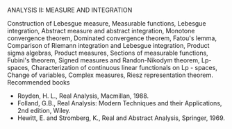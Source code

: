 ---
---
ANALYSIS II: MEASURE AND INTEGRATION

Construction of Lebesgue measure, Measurable functions, Lebesgue integration,
Abstract measure and abstract integration, Monotone convergence theorem,
Dominated convergence theorem, Fatou's lemma, Comparison of Riemann integration
and Lebesgue integration, Product sigma algebras, Product measures, Sections of
measurable functions, Fubini's theorem, Signed measures and Randon-Nikodym
theorem, Lp-spaces, Characterization of continuous linear functionals on Lp -
spaces, Change of variables, Complex measures, Riesz representation theorem.
 
Recommended books

* Royden, H. L., Real Analysis, Macmillan, 1988.
* Folland, G.B., Real Analysis: Modern Techniques and their Applications, 2nd
  edition, Wiley.
* Hewitt, E. and Stromberg, K., Real and Abstract Analysis, Springer, 1969.


